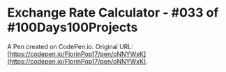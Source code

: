 # Exchange Rate Calculator - #033 of #100Days100Projects

A Pen created on CodePen.io. Original URL: [https://codepen.io/FlorinPop17/pen/oNNYWxK](https://codepen.io/FlorinPop17/pen/oNNYWxK).


